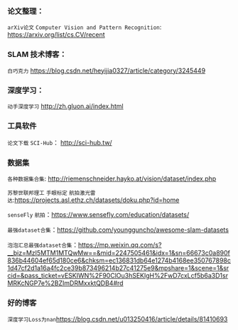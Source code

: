### 论文整理：
`arXiv论文` `Computer Vision and Pattern Recognition`: https://arxiv.org/list/cs.CV/recent

### SLAM 技术博客：
`白巧克力` <https://blog.csdn.net/heyijia0327/article/category/3245449>

### 深度学习：
`动手深度学习` <http://zh.gluon.ai/index.html>

### 工具软件
`论文下载`  `SCI-Hub`： http://sci-hub.tw/

### 数据集
`各种数据集合集`:  http://riemenschneider.hayko.at/vision/dataset/index.php

`苏黎世联邦理工` `手眼标定`  `航拍激光雷达`:https://projects.asl.ethz.ch/datasets/doku.php?id=home

`senseFly` `航拍`：https://www.sensefly.com/education/datasets/

`最强dataset合集`：<https://github.com/youngguncho/awesome-slam-datasets>

`泡泡汇总最强dataset合集`：<https://mp.weixin.qq.com/s?__biz=MzI5MTM1MTQwMw==&mid=2247505461&idx=1&sn=66673c0a890f836b44604ef65d180ce6&chksm=ec136831db64e1274b4168ee350767898c1d47cf2d1a16a4fc2ce39b873496214b27c41275e9&mpshare=1&scene=1&srcid=&pass_ticket=vESKIWN%2F90ClOu3hSEKlgH%2FwD7cxLcf5b6a3D1srMRKcNGP7e%2BZImDRMxxktQDB4#rd>

### 好的博客

`深度学习Loss为nan`<https://blog.csdn.net/u013250416/article/details/81410693>